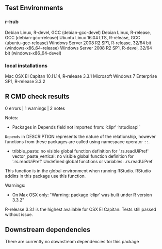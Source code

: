 ## Test Environments

### r-hub
Debian Linux, R-devel, GCC (debian-gcc-devel)
Debian Linux, R-release, GCC (debian-gcc-release)
Ubuntu Linux 16.04 LTS, R-release, GCC (ubuntu-gcc-release)
Windows Server 2008 R2 SP1, R-release, 32/64 bit (windows-x86_64-release)
Windows Server 2008 R2 SP1, R-devel, 32/64 bit (windows-x86_64-devel)

### local installations
Mac OSX El Capitan 10.11.14, R-release 3.3.1
Microsoft Windows 7 Enterprise SP1, R-release 3.3.2 

## R CMD check results

0 errors | 1 warnings | 2 notes

Notes:

* Packages in Depends field not imported from:
     ‘clipr’ ‘rstudioapi’

`Depends` in DESCRIPTION represents the nature of the relationship, however functions from these packages are called using namespace operator `::`.

* tribble_paste: no visible global function definition for
     '.rs.readUiPref'
   vector_paste_vertical: no visible global function definition for
     '.rs.readUiPref'
   Undefined global functions or variables:
     .rs.readUiPref
     
This function is in the global environment when running RStudio. RStudio addins in this package use this function.
    
Warnings:

* On Max OSX only: "Warning: package ‘clipr’ was built under R version 3.3.2"

R-release 3.3.1 is the highest available for OSX El Capitan. Tests still passed without issue.

## Downstream dependencies

There are currently no downstream dependencies for this package